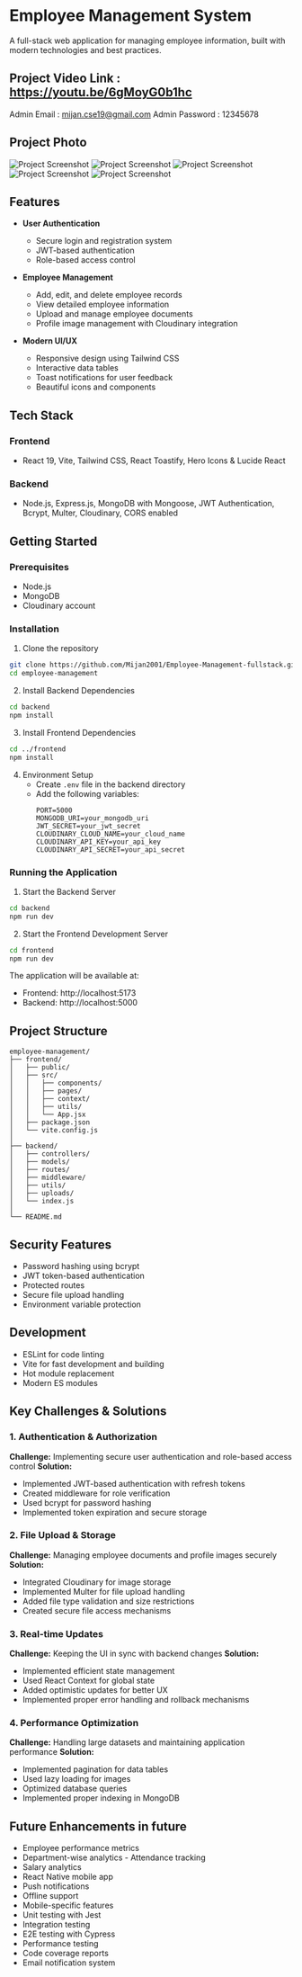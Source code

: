 ﻿# Employee Management System

A full-stack web application for managing employee information, built with modern technologies and best practices.

## Project Video Link : https://youtu.be/6gMoyG0b1hc

Admin Email : mijan.cse19@gmail.com
Admin Password : 12345678

## Project Photo

![Project Screenshot](./project-images/home.png)
![Project Screenshot](./project-images/admin-image1.png)
![Project Screenshot](./project-images/admin-image2.png)
![Project Screenshot](./project-images/admin-image3.png)
![Project Screenshot](./project-images/mobile-version.png)

## Features

-   **User Authentication**

    -   Secure login and registration system
    -   JWT-based authentication
    -   Role-based access control

-   **Employee Management**

    -   Add, edit, and delete employee records
    -   View detailed employee information
    -   Upload and manage employee documents
    -   Profile image management with Cloudinary integration

-   **Modern UI/UX**
    -   Responsive design using Tailwind CSS
    -   Interactive data tables
    -   Toast notifications for user feedback
    -   Beautiful icons and components

## Tech Stack

### Frontend

-   React 19, Vite, Tailwind CSS, React Toastify, Hero Icons & Lucide React

### Backend

-   Node.js, Express.js, MongoDB with Mongoose, JWT Authentication, Bcrypt, Multer, Cloudinary, CORS enabled

## Getting Started

### Prerequisites

-   Node.js
-   MongoDB
-   Cloudinary account

### Installation

1. Clone the repository

```bash
git clone https://github.com/Mijan2001/Employee-Management-fullstack.git
cd employee-management
```

2. Install Backend Dependencies

```bash
cd backend
npm install
```

3. Install Frontend Dependencies

```bash
cd ../frontend
npm install
```

4. Environment Setup
    - Create `.env` file in the backend directory
    - Add the following variables:
        ```
        PORT=5000
        MONGODB_URI=your_mongodb_uri
        JWT_SECRET=your_jwt_secret
        CLOUDINARY_CLOUD_NAME=your_cloud_name
        CLOUDINARY_API_KEY=your_api_key
        CLOUDINARY_API_SECRET=your_api_secret
        ```

### Running the Application

1. Start the Backend Server

```bash
cd backend
npm run dev
```

2. Start the Frontend Development Server

```bash
cd frontend
npm run dev
```

The application will be available at:

-   Frontend: http://localhost:5173
-   Backend: http://localhost:5000

## Project Structure

```
employee-management/
├── frontend/
│   ├── public/
│   ├── src/
│   │   ├── components/
│   │   ├── pages/
│   │   ├── context/
│   │   ├── utils/
│   │   └── App.jsx
│   ├── package.json
│   └── vite.config.js
│
├── backend/
│   ├── controllers/
│   ├── models/
│   ├── routes/
│   ├── middleware/
│   ├── utils/
│   ├── uploads/
│   └── index.js
│
└── README.md
```

## Security Features

-   Password hashing using bcrypt
-   JWT token-based authentication
-   Protected routes
-   Secure file upload handling
-   Environment variable protection

## Development

-   ESLint for code linting
-   Vite for fast development and building
-   Hot module replacement
-   Modern ES modules

## Key Challenges & Solutions

### 1. Authentication & Authorization

**Challenge:** Implementing secure user authentication and role-based access control
**Solution:**

-   Implemented JWT-based authentication with refresh tokens
-   Created middleware for role verification
-   Used bcrypt for password hashing
-   Implemented token expiration and secure storage

### 2. File Upload & Storage

**Challenge:** Managing employee documents and profile images securely
**Solution:**

-   Integrated Cloudinary for image storage
-   Implemented Multer for file upload handling
-   Added file type validation and size restrictions
-   Created secure file access mechanisms

### 3. Real-time Updates

**Challenge:** Keeping the UI in sync with backend changes
**Solution:**

-   Implemented efficient state management
-   Used React Context for global state
-   Added optimistic updates for better UX
-   Implemented proper error handling and rollback mechanisms

### 4. Performance Optimization

**Challenge:** Handling large datasets and maintaining application performance
**Solution:**

-   Implemented pagination for data tables
-   Used lazy loading for images
-   Optimized database queries
-   Implemented proper indexing in MongoDB

## Future Enhancements in future

-   Employee performance metrics
-   Department-wise analytics - Attendance tracking
-   Salary analytics
-   React Native mobile app
-   Push notifications
-   Offline support
-   Mobile-specific features
-   Unit testing with Jest
-   Integration testing
-   E2E testing with Cypress
-   Performance testing
-   Code coverage reports
-   Email notification system
